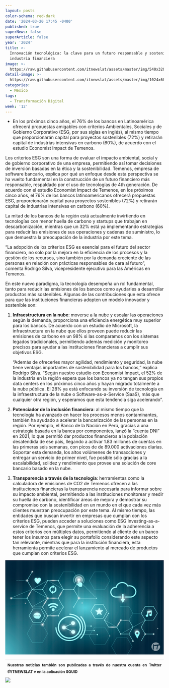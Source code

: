 ```yaml
---
layout: posts
color-schema: red-dark
date: '2024-03-20 17:45 -0400'
published: true
superNews: false
superArticle: false
year: '2024'
title: >-
  Innovación tecnológica: la clave para un futuro responsable y sostenible en la
  industria financiera
image: >-
  https://raw.githubusercontent.com/itnewslat/assets/master/img/540x320/innovacion-p.jpg
detail-image: >-
  https://raw.githubusercontent.com/itnewslat/assets/master/img/1024x680/innovacion-g.jpg
categories:
  - Mexico
tags:
  - Transformación Digital
week: '12'
---
```

- En los próximos cinco años, el 76% de los bancos en Latinoamérica ofrecerá propuestas amigables con criterios Ambientales, Sociales y de Gobierno Corporativo (ESG, por sus siglas en inglés), al mismo tiempo que proporcionarán capital para proyectos sostenibles (72%) y retirarán capital de industrias intensivas en carbono (60%), de acuerdo con el estudio Economist Impact de Temenos.

Los criterios ESG son una forma de evaluar el impacto ambiental, social y de gobierno corporativo de una empresa, permitiendo así tomar decisiones de inversión basadas en la ética y la sostenibilidad. Temenos, empresa de software bancario, explica por qué un enfoque desde esta perspectiva se ha vuelto fundamental en la construcción de un futuro financiero más responsable, respaldado por el uso de tecnologías de 4th generación. De acuerdo con el estudio Economist Impact de Temenos, en los próximos cinco años, el 76% de los bancos latinoamericanos ofrecerá propuestas ESG, proporcionarán capital para proyectos sostenibles (72%) y retirarán capital de industrias intensivas en carbono (60%).

La mitad de los bancos de la región está actualmente invirtiendo en tecnologías con menor huella de carbono y startups que trabajan en descarbonización, mientras que un 32% está ya implementando estrategias para reducir las emisiones de sus operaciones y cadenas de suministro, lo que demuestra la preocupación de la industria por este tema.

“La adopción de los criterios ESG es esencial para el futuro del sector financiero, no solo por la mejora en la eficiencia de los procesos y la gestión de los recursos, sino también por la demanda creciente de las personas en relación con prácticas responsables de cara al futuro”, comenta Rodrigo Silva, vicepresidente ejecutivo para las Américas en Temenos.

En este nuevo paradigma, la tecnología desempeña un rol fundamental, tanto para reducir las emisiones de los bancos como ayudarles a desarrollar productos más sostenibles. Algunas de las contribuciones que esta ofrece para que las instituciones financieras adopten un modelo innovador y sostenible son:

1. **Infraestructura en la nube**: moverse a la nube y escalar las operaciones según la demanda, proporciona una eficiencia energética muy superior para los bancos. De acuerdo con un estudio de Microsoft, la infraestructura en la nube que ellos proveen puede reducir las emisiones de carbono en un 98% si las comparamos con los sistemas legados tradicionales, permitiendo además medición y monitoreo precisos para ayudar a las instituciones financieras a cumplir sus objetivos ESG.

	“Además de ofrecerles mayor agilidad, rendimiento y seguridad, la nube tiene ventajas importantes de sostenibilidad para los bancos,” explica Rodrigo Silva. “Según nuestro estudio con Economist Impact, el 52% de la industria en la región espera que los bancos ya no tengan sus propios data centers en los próximos cinco años y hayan migrado totalmente a la nube pública. El 28% ya está enfocando su inversión de tecnología en la infraestructura de la nube o Software-as-a-Service (SaaS), más que cualquier otra región, y esperamos que esta tendencia siga acelerando”.

2. **Potenciador de la inclusión financiera**: al mismo tiempo que la tecnología ha avanzado en hacer los procesos menos contaminantes, también ha ayudado a acelerar la bancarización de las personas en la región. Por ejemplo, el Banco de la Nación en Perú, gracias a una estrategia basada en la banca por componentes, lanzó la “cuenta DNI” en 2021, lo que permitió dar productos financieros a la población desatendida de ese país, llegando a activar 1.83 millones de cuentas en las primeras seis semanas, con picos de de 89.000 activaciones diarias. Soportar esta demanda, los altos volúmenes de transacciones y entregar un servicio de primer nivel, fue posible sólo gracias a la escalabilidad, solidez y rendimiento que provee una solución de core bancario basado en la nube.

3. **Transparencia a través de la tecnología**: herramientas como la calculadora de emisiones de CO2 de Temenos ofrecen a las instituciones financieras la transparencia necesaria para informar sobre su impacto ambiental, permitiendo a las instituciones monitorear y medir su huella de carbono, identificar áreas de mejora y demostrar su compromiso con la sostenibilidad en un mundo en el que cada vez más clientes muestran preocupación por este tema. Al mismo tiempo, las entidades que buscan invertir en empresas que cumplan con los criterios ESG, pueden acceder a soluciones como ESG Investing-as-a-service de Temenos, que permite una evaluación de la adherencia a estos criterios con múltiples datos, permitiendo al cliente de un banco tener los insumos para elegir su portafolio considerando este aspecto tan relevante, mientras que para la institución financiera, esta herramienta permite acelerar el lanzamiento al mercado de productos que cumplan con criterios ESG.

![](https://raw.githubusercontent.com/itnewslat/assets/master/img/540x320/innovacion-p.jpg)

<table style="height: 42px;" width="569">
<tbody>
<tr>
<td style="text-align: justify;"><sub><strong>Nuestras noticias también son publicadas a través de nuestra cuenta en Twitter <a href="https://twitter.com/itnewslat?lang=es">@ITNEWSLAT</a> y en la aplicación <a href="https://squidapp.co/en/">SQUID</a></strong></sub></td>
</tr>
</tbody>
</table>

<img src="https://tracker.metricool.com/c3po.jpg?hash=56f88a41e39ab42c063cc51676587a04"/>